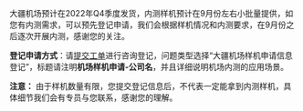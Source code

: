 大疆机场预计在2022年Q4季度发货，内测样机预计在9月份左右小批量提供，如您有内测需求，可以预先登记申请，我们会根据样机情况和内测要求，在9月份之后逐次开展内测，感谢您的关注。


**登记申请方式**：请[提交工单](https://sdk-forum.dji.net/hc/zh-cn/requests/new)进行咨询登记，问题类型选择“大疆机场样机申请信息登记”，标题请注明**机场样机申请-公司名**，并且详细说明机场内测的应用场景。


**注意：** 由于样机数量有限，您提交登记信息后，不代表一定能拿到内测样机，具体细节我们会有专员与您联系，感谢您的理解。